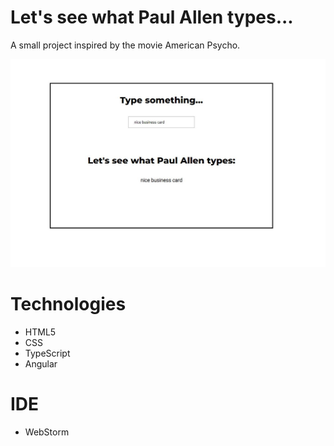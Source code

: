 # Let's see what Paul Allen types...
A small project inspired by the movie American Psycho.

<img src="./Game.JPG">

# Technologies
- HTML5
- CSS
- TypeScript
- Angular

# IDE
- WebStorm